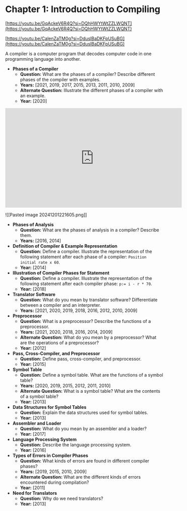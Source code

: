 # Chapter 1: Introduction to Compiling

[https://youtu.be/GqAckeV6R4Q?si=DQhHWYtWtZZLWQNT](https://youtu.be/GqAckeV6R4Q?si=DQhHWYtWtZZLWQNT)

[https://youtu.be/CalenZaTM0g?si=DduslBaDKFpUSuBG](https://youtu.be/CalenZaTM0g?si=DduslBaDKFpUSuBG)

A compiler is a computer program that decodes computer code in one programming language into another. 

- **Phases of a Compiler**
    - **Question:** What are the phases of a compiler? Describe different phases of the compiler with examples.
    - **Years:** [2021, 2019, 2017, 2015, 2013, 2011, 2010, 2009]
    - **Alternate Question:** Illustrate the different phases of a compiler with an example.
    - **Year:** [2020]

<iframe width="560" height="315" src="https://www.youtube.com/embed/mttOlnvNtuE?si=r3TcE1yuMeH_tSL_" title="YouTube video player" frameborder="0" allow="accelerometer; autoplay; clipboard-write; encrypted-media; gyroscope; picture-in-picture; web-share" referrerpolicy="strict-origin-when-cross-origin" allowfullscreen></iframe>

![[Pasted image 20241201221605.png]]

- **Phases of Analysis**
    - **Question:** What are the phases of analysis in a compiler? Describe them.
    - **Years:** [2016, 2014]
- **Definition of Compiler & Example Representation**
    - **Question:** Define a compiler. Illustrate the representation of the following statement after each phase of a compiler: `Position initial rate x 60`.
    - **Year:** [2014]
- **Illustration of Compiler Phases for Statement**
    - **Question:** Define a compiler. Illustrate the representation of the following statement after each compiler phase: `p:= i - r * 70`.
    - **Year:** [2018]
- **Translator Software**
    - **Question:** What do you mean by translator software? Differentiate between a compiler and an interpreter.
    - **Years:** [2021, 2020, 2019, 2018, 2016, 2012, 2010, 2009]
- **Preprocessor**
    - **Question:** What is a preprocessor? Describe the functions of a preprocessor.
    - **Years:** [2021, 2020, 2018, 2016, 2014, 2009]
    - **Alternate Question:** What do you mean by a preprocessor? What are the operations of a preprocessor?
    - **Year:** [2012]
- **Pass, Cross-Compiler, and Preprocessor**
    - **Question:** Define pass, cross-compiler, and preprocessor.
    - **Year:** [2015]
- **Symbol Table**
    - **Question:** Define a symbol table. What are the functions of a symbol table?
    - **Years:** [2020, 2019, 2015, 2012, 2011, 2010]
    - **Alternate Question:** What is a symbol table? What are the contents of a symbol table?
    - **Year:** [2013]
- **Data Structures for Symbol Tables**
    - **Question:** Explain the data structures used for symbol tables.
    - **Year:** [2013]
- **Assembler and Loader**
    - **Question:** What do you mean by an assembler and a loader?
    - **Year:** [2017]
- **Language Processing System**
    - **Question:** Describe the language processing system.
    - **Year:** [2016]
- **Types of Errors in Compiler Phases**
    - **Question:** What kinds of errors are found in different compiler phases?
    - **Years:** [2019, 2015, 2010, 2009]
    - **Alternate Question:** What are the different kinds of errors encountered during compilation?
    - **Year:** [2011]
- **Need for Translators**
    - **Question:** Why do we need translators?
    - **Year:** [2013]